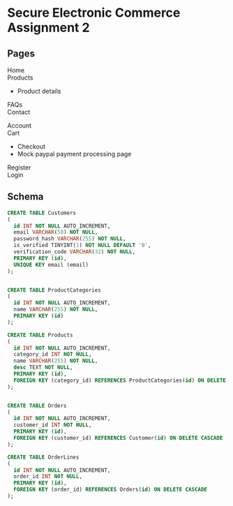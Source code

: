 # Secure Electronic Commerce Assignment 2

## Pages
Home<br>
Products
- Product details

FAQs<br>
Contact

Account<br>
Cart
- Checkout
 - Mock paypal payment processing page

Register<br>
Login

## Schema
```sql
CREATE TABLE Customers
(
  id INT NOT NULL AUTO_INCREMENT,
  email VARCHAR(50) NOT NULL,
  password_hash VARCHAR(255) NOT NULL,
  is_verified TINYINT(1) NOT NULL DEFAULT '0',
  verification_code VARCHAR(32) NOT NULL,
  PRIMARY KEY (id),
  UNIQUE KEY email (email)
);


CREATE TABLE ProductCategories
(
  id INT NOT NULL AUTO_INCREMENT,
  name VARCHAR(255) NOT NULL,
  PRIMARY KEY (id)
);

CREATE TABLE Products
(
  id INT NOT NULL AUTO_INCREMENT,
  category_id INT NOT NULL,
  name VARCHAR(255) NOT NULL,
  desc TEXT NOT NULL,
  PRIMARY KEY (id),
  FOREIGN KEY (category_id) REFERENCES ProductCategories(id) ON DELETE CASCADE
);


CREATE TABLE Orders
(
  id INT NOT NULL AUTO_INCREMENT,
  customer_id INT NOT NULL,
  PRIMARY KEY (id),
  FOREIGN KEY (customer_id) REFERENCES Customer(id) ON DELETE CASCADE
);

CREATE TABLE OrderLines
(
  id INT NOT NULL AUTO_INCREMENT,
  order_id INT NOT NULL,
  PRIMARY KEY (id),
  FOREIGN KEY (order_id) REFERENCES Orders(id) ON DELETE CASCADE
);
```
